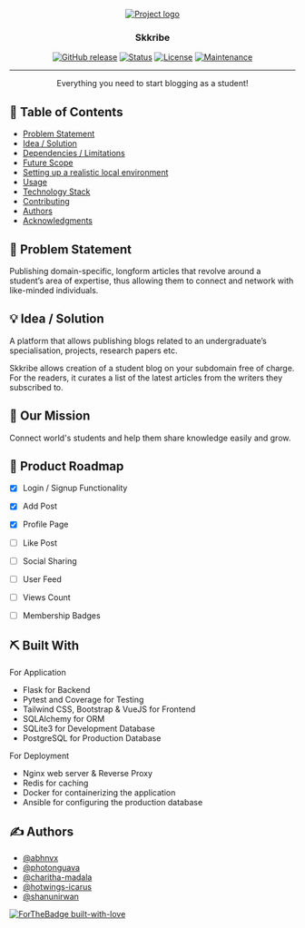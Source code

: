 <p align="center">
  <a href="" rel="noopener">
 <img src=https://i.imgur.com/f09j2H0.png" alt="Project logo"></a>
</p>
<h3 align="center">Skkribe</h3>


<div align="center">


  [![GitHub release](https://img.shields.io/github/release/Naereen/StrapDown.js.svg)](https://GitHub.com/Naereen/StrapDown.js/releases/)
  [![Status](https://img.shields.io/badge/status-active-success.svg)]() 
  [![License](https://img.shields.io/badge/license-MIT-blue.svg)](LICENSE.md)
  [![Maintenance](https://img.shields.io/badge/Maintained%3F-no-red.svg)](https://GitHub.com/Naereen/StrapDown.js/graphs/commit-activity)


</div>


---


<p align="center">Everything you need to start blogging as a student!
    <br> 
</p>

## 📝 Table of Contents
- [Problem Statement](#problem_statement)
- [Idea / Solution](#idea)
- [Dependencies / Limitations](#limitations)
- [Future Scope](#future_scope)
- [Setting up a realistic local environment](#getting_started)
- [Usage](#usage)
- [Technology Stack](#tech_stack)
- [Contributing](../CONTRIBUTING.md)
- [Authors](#authors)
- [Acknowledgments](#acknowledgments)

## 🧐 Problem Statement <a name = "problem_statement"></a>
Publishing domain-specific, longform articles that revolve around a student’s area of expertise, thus allowing them to connect and network with like-minded individuals. 

## 💡 Idea / Solution <a name = "idea"></a>
A platform that allows publishing blogs related to an undergraduate’s specialisation, projects, research papers etc. 

Skkribe allows creation of a student blog on your  subdomain free of charge. 
For the readers, it curates a list of the latest articles from the writers they subscribed to.

## 👀 Our Mission <a name = "mission"></a>
Connect world's students and help them share knowledge easily and grow.

## 🚀 Product Roadmap <a name = "roadmap"></a>

 * [x] Login / Signup Functionality
 * [x] Add Post
 * [x] Profile Page
 * [ ] Like Post
 * [ ] Social Sharing
 * [ ] User Feed
 * [ ] Views Count
 * [ ] Membership Badges


## ⛏️ Built With <a name = "tech_stack"></a>

For Application
- Flask for Backend
- Pytest and Coverage for Testing
- Tailwind CSS, Bootstrap & VueJS for Frontend
- SQLAlchemy for ORM
- SQLite3 for Development Database
- PostgreSQL for Production Database


For Deployment
- Nginx web server & Reverse Proxy
- Redis for caching
- Docker for containerizing the application
- Ansible for configuring the production database


                  
## ✍️ Authors <a name = "authors"></a>
- [@abhnvx](https://github.com/abhnvx) 
- [@photonguava](https://github.com/photonguava)
- [@charitha-madala](https://github.com/charitha-madala)
- [@hotwings-icarus](https://github.com/hotwings-icarus)
- [@shanunirwan](https://github.com/shanunirwan) 

[![ForTheBadge built-with-love](http://ForTheBadge.com/images/badges/built-with-love.svg)](https://GitHub.com/Naereen/)

